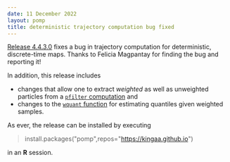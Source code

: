 ```yaml
---
date: 11 December 2022
layout: pomp
title: deterministic trajectory computation bug fixed
---
```

    
[Release 4.4.3.0](https://github.com/kingaa/pomp/releases/tag/4.4.3.0) fixes a bug in trajectory computation for deterministic, discrete-time maps.
Thanks to Felicia Magpantay for finding the bug and reporting it!

In addition, this release includes

- changes that allow one to extract *weighted* as well as unweighted particles from a [`pfilter` computation](https://kingaa.github.io/manuals/pomp/html/saved_states.html) and
- changes to the [`wquant` function](https://kingaa.github.io/manuals/pomp/html/wquant.html) for estimating quantiles given weighted samples.

As ever, the release can be installed by executing

> install.packages("pomp",repos="https://kingaa.github.io")

in an **R** session.

